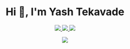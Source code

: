 <h1 align="center">Hi 👋, I'm Yash Tekavade</h1>

<p align="center">
  <a href="https://www.instagram.com/yashtekavadee/">
    <img src="https://skillicons.dev/icons?i=instagram" />
  </a>
  <a href="https://www.linkedin.com/in/yashtekavade/">
    <img src="https://skillicons.dev/icons?i=linkedin" />
  </a>
  <a href="https://twitter.com/yAssH_12">
    <img src="https://skillicons.dev/icons?i=twitter" />
  </a>
</p>


<p align="center">
  <a href="https://skillicons.dev">
    <img src="https://skillicons.dev/icons?i=js,react,tailwind,nodejs,py,git,firebase,mongodb,figma" />
  </a>
</p>
